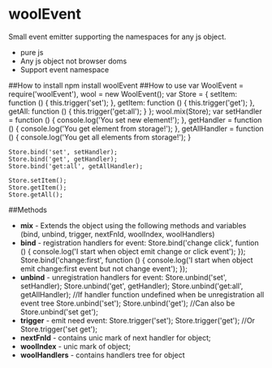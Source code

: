 # woolEvent
Small event emitter supporting the namespaces for any js object.
- pure js
- Any js object not browser doms
- Support event namespace

##How to install
    npm install woolEvent
##How to use
    var WoolEvent = require('woolEvent'), wool = new WoolEvent();
    var Store = {
        setItem: function () {
            this.trigger('set');
        },
        getItem: function () {
            this.trigger('get');
        },
        getAll: function () {
            this.trigger('get:all');
        }
    };
    wool.mix(Store);
    var setHandler = function () {
            console.log('You set new element!');
        },
        getHandler = function () {
            console.log('You get element from storage!');
        },
        getAllHandler = function () {
            console.log('You get all elements from storage!');
        }

    Store.bind('set', setHandler);
    Store.bind('get', getHandler);
    Store.bind('get:all', getAllHandler);
    
    Store.setItem();
    Store.getItem();
    Store.getAll();
##Methods
- **mix** - Extends the object using the following methods and variables (bind, unbind, trigger, nextFnId, woolIndex, woolHandlers)
- **bind** - registration handlers for event:
            Store.bind('change click', funtion () {
                console.log('I start when object emit change or click event');
            });
            Store.bind('change:first', function () {
                console.log('I start when object emit change:first event but not change event');
            });
- **unbind** - unregistration handlers for event:
        Store.unbind('set', setHandler);
        Store.unbind('get', getHandler);
        Store.unbind('get:all', getAllHandler);
        //If handler function undefined when be unregistration all event tree
        Store.unbind('set');
        Store.unbind('get');
        //Сan also be
        Store.unbind('set get');
- **trigger** - emit need event:
        Store.trigger('set');
        Store.trigger('get');
        //Or
        Store.trigger('set get');
- **nextFnId** - contains unic mark of next handler for object;
- **woolIndex** - unic mark of object;
- **woolHandlers** - contains handlers tree for object
